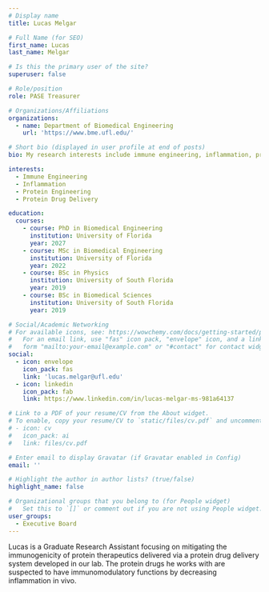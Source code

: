 ```yaml
---
# Display name
title: Lucas Melgar

# Full Name (for SEO)
first_name: Lucas
last_name: Melgar

# Is this the primary user of the site?
superuser: false

# Role/position
role: PASE Treasurer

# Organizations/Affiliations
organizations:
  - name: Department of Biomedical Engineering
    url: 'https://www.bme.ufl.edu/'

# Short bio (displayed in user profile at end of posts)
bio: My research interests include immune engineering, inflammation, protein engineering, and protein drug delivery.

interests:
  - Immune Engineering
  - Inflammation
  - Protein Engineering
  - Protein Drug Delivery

education:
  courses:
    - course: PhD in Biomedical Engineering
      institution: University of Florida
      year: 2027
    - course: MSc in Biomedical Engineering
      institution: University of Florida
      year: 2022
    - course: BSc in Physics
      institution: University of South Florida
      year: 2019
    - course: BSc in Biomedical Sciences
      institution: University of South Florida
      year: 2019

# Social/Academic Networking
# For available icons, see: https://wowchemy.com/docs/getting-started/page-builder/#icons
#   For an email link, use "fas" icon pack, "envelope" icon, and a link in the
#   form "mailto:your-email@example.com" or "#contact" for contact widget.
social:
  - icon: envelope
    icon_pack: fas
    link: 'lucas.melgar@ufl.edu'
  - icon: linkedin
    icon_pack: fab
    link: https://www.linkedin.com/in/lucas-melgar-ms-981a64137

# Link to a PDF of your resume/CV from the About widget.
# To enable, copy your resume/CV to `static/files/cv.pdf` and uncomment the lines below.
# - icon: cv
#   icon_pack: ai
#   link: files/cv.pdf

# Enter email to display Gravatar (if Gravatar enabled in Config)
email: ''

# Highlight the author in author lists? (true/false)
highlight_name: false

# Organizational groups that you belong to (for People widget)
#   Set this to `[]` or comment out if you are not using People widget.
user_groups:
  - Executive Board
---
```


Lucas is a Graduate Research Assistant focusing on mitigating the immunogenicity of protein therapeutics delivered via a protein drug delivery system developed in our lab. The protein drugs he works with are suspected to have immunomodulatory functions by decreasing inflammation in vivo.
